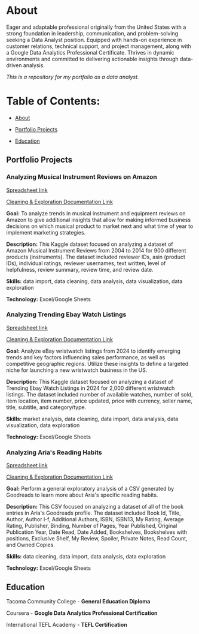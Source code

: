 # About <a name="About"></a>

Eager and adaptable professional originally from the United States with a strong foundation in leadership, communication, and problem-solving seeking a Data Analyst position. Equipped with hands-on experience in customer relations, technical support, and project management, along with a Google Data Analytics Professional Certificate. Thrives in dynamic environments and committed to delivering actionable insights through data-driven analysis.

*This is a repository for my portfolio as a data analyst.*

# Table of Contents:

- [About](#About)

- [Portfolio Projects](#Portfolio-Projects)

- [Education](#Education)

## Portfolio Projects <a name="Porfolio-Projects"></a>

### Analyzing Musical Instrument Reviews on Amazon 

[Spreadsheet link](https://docs.google.com/spreadsheets/d/1e0jJ0V8LyWQd3NcE3BezebxCdlhUmukMsUTKwlNSbU8/edit?usp=sharing)

[Cleaning & Exploration Documentation Link](https://docs.google.com/document/d/1FeDxRxyAal7VF9LtlTtNvaIw6VV02DRW_b3UcVhaho8/edit)

**Goal:** To analyze trends in musical instrument and equipment reviews on Amazon to give additional insights that allow for making informed business decisions on which musical product to market next and what time of year to implement marketing strategies. 

**Description:** This Kaggle dataset focused on analyzing a dataset of Amazon Musical Instrument Reviews from 2004 to 2014 for 900 different products (instruments). The dataset included reviewer IDs, asin (product IDs), individual ratings, reviewer usernames, text written, level of helpfulness, review summary, review time, and review date.

**Skills:** data import, data cleaning, data analysis, data visualization, data exploration

**Technology:** Excel/Google Sheets

### Analyzing Trending Ebay Watch Listings

[Spreadsheet link](https://docs.google.com/spreadsheets/d/1bHp1Zk3vygCmX6Xui7ODlecJ0CWsylQT8qQNAsRqPXc/edit#gid=1866498891)

[Cleaning & Exploration Documentation Link](https://docs.google.com/document/d/1WLGdXD4FgvMUdjNBt0dYsoXkwvFLkpcp53dxjV7Iq_s/edit?usp=sharing)

**Goal:** Analyze eBay wristwatch listings from 2024 to identify emerging trends and key factors influencing sales performance, as well as competitive geographic regions. Utilize these insights to define a targeted niche for launching a new wristwatch business in the US. 

**Description:** This Kaggle dataset focused on analyzing a dataset of Trending Ebay Watch Listings in 2024 for 2,000 different wristwatch listings. The dataset included number of available watches, number of sold, item location, item number, price updated, price with currency, seller name, title, subtitle, and category/type.

**Skills:** market analysis, data cleaning, data import, data analysis, data visualization, data exploration

**Technology:** Excel/Google Sheets

### Analyzing Aria's Reading Habits 

[Spreadsheet link](https://docs.google.com/spreadsheets/d/1pYqQmsWW3wxGZOYQvdEdjx6-vlRb5-ESTM0H-kaKFF8/edit?usp=sharing)

[Cleaning & Exploration Documentation Link](https://docs.google.com/document/d/13sUUyMU4qudAmpoQMK9PCwuWLYZgHxrH11yJ_75S6p8/edit?usp=sharing)

**Goal:** Perform a general exploratory analysis of a CSV generated by Goodreads to learn more about Aria's specific reading habits.

**Description:** This CSV focused on analyzing a dataset of all of the book entries in Aria's Goodreads profile. The dataset included Book Id, Title, Author, Author l-f, Additional Authors, ISBN, ISBN13, My Rating, Average Rating, Publisher, Binding, Number of Pages, Year Published, Original Publication Year, Date Read, Date Added, Bookshelves, Bookshelves with positions, Exclusive Shelf, My Review, Spoiler, Private Notes, Read Count, and Owned Copies.

**Skills:** data cleaning, data import, data analysis, data exploration

**Technology:** Excel/Google Sheets

## Education <a name="Education"></a>

Tacoma Community College - **General Education Diploma**

Coursera - **Google Data Analytics Professional Certification**

International TEFL Academy - **TEFL Certification**
